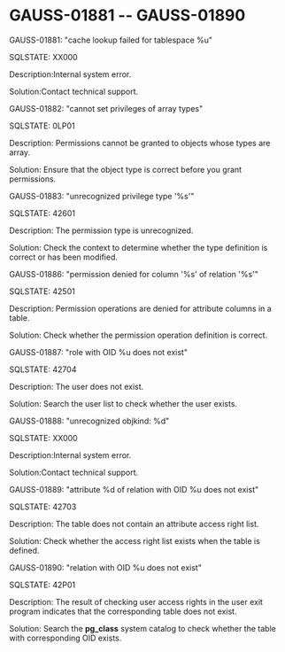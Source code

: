 # GAUSS-01881 -- GAUSS-01890<a name="EN-US_TOPIC_0302073364"></a>

GAUSS-01881: "cache lookup failed for tablespace %u"

SQLSTATE: XX000

Description:Internal system error.

Solution:Contact technical support.

GAUSS-01882: "cannot set privileges of array types"

SQLSTATE: 0LP01

Description: Permissions cannot be granted to objects whose types are array.

Solution: Ensure that the object type is correct before you grant permissions.

GAUSS-01883: "unrecognized privilege type '%s'"

SQLSTATE: 42601

Description: The permission type is unrecognized.

Solution: Check the context to determine whether the type definition is correct or has been modified.

GAUSS-01886: "permission denied for column '%s' of relation '%s'"

SQLSTATE: 42501

Description: Permission operations are denied for attribute columns in a table.

Solution: Check whether the permission operation definition is correct.

GAUSS-01887: "role with OID %u does not exist"

SQLSTATE: 42704

Description: The user does not exist.

Solution: Search the user list to check whether the user exists.

GAUSS-01888: "unrecognized objkind: %d"

SQLSTATE: XX000

Description:Internal system error.

Solution:Contact technical support.

GAUSS-01889: "attribute %d of relation with OID %u does not exist"

SQLSTATE: 42703

Description: The table does not contain an attribute access right list.

Solution: Check whether the access right list exists when the table is defined.

GAUSS-01890: "relation with OID %u does not exist"

SQLSTATE: 42P01

Description: The result of checking user access rights in the user exit program indicates that the corresponding table does not exist.

Solution: Search the  **pg\_class**  system catalog to check whether the table with corresponding OID exists.

